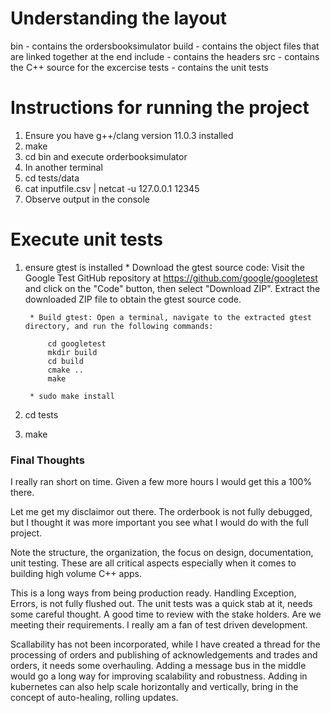 # Understanding the layout

bin - contains the ordersbooksimulator
build - contains the object files that are linked together at the end
include - contains the headers
src - contains the C++ source for the excercise
tests - contains the unit tests

# Instructions for running the project

1. Ensure you have g++/clang version 11.0.3 installed
2. make
3. cd bin and execute orderbooksimulator
4. In another terminal 
5. cd tests/data
6. cat inputfile.csv | netcat -u 127.0.0.1 12345
7. Observe output in the console


# Execute unit tests

1. ensure gtest is installed
        * Download the gtest source code: Visit the Google Test GitHub repository at https://github.com/google/googletest and click on the "Code" button, then select "Download ZIP". Extract the downloaded ZIP file to obtain the gtest source code.

        * Build gtest: Open a terminal, navigate to the extracted gtest directory, and run the following commands:

            cd googletest
            mkdir build
            cd build
            cmake ..
            make

        * sudo make install

2. cd tests
2. make 


### Final Thoughts

I really ran short on time.  Given a few more hours I would get this a 100% there.

Let me get my disclaimor out there.  The orderbook is not fully debugged, but I thought it was more important you see what I would do with the full project.

Note the structure, the organization, the focus on design, documentation, unit testing.  These are all critical aspects especially when it comes to building high
volume C++ apps.

This is a long ways from being production ready.  Handling Exception, Errors, is not fully flushed out.  The unit tests was a quick stab at it, needs some careful thought.   A good time to review with the stake holders.  Are we meeting their requirements.  I really am a fan of test driven development.  

Scallability has not been incorporated, while I have created a thread for the processing of orders and publishing
of acknowledgements and trades and orders, it needs some overhauling.  Adding a message bus in the middle would go a long way for improving scalability and robustness.  Adding in kubernetes can also help scale horizontally and vertically, bring in the concept of auto-healing, rolling updates.

